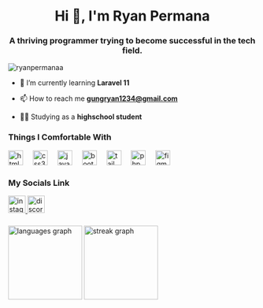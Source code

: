 <h1 align="center">Hi 👋, I'm Ryan Permana</h1>
<h3 align="center">A thriving programmer trying to become successful in the tech field.</h3>

<p align="left"> <img src="https://komarev.com/ghpvc/?username=ryanpermanaa&label=Profile%20views&color=0e75b6&style=flat" alt="ryanpermanaa" /> </p>

- 🌱 I’m currently learning **Laravel 11**

- 📫 How to reach me **gungryan1234@gmail.com**

- 🧑‍🎓 Studying as a **highschool student**

###

<div align="left">
  <h3>Things I Comfortable With</h3>
  
  <img src="https://cdn.jsdelivr.net/gh/devicons/devicon/icons/html5/html5-original.svg" height="30" alt="html5 logo"  />
  <img width="12" />
  <img src="https://cdn.jsdelivr.net/gh/devicons/devicon/icons/css3/css3-original.svg" height="30" alt="css3 logo"  />
  <img width="12" />
  <img src="https://cdn.jsdelivr.net/gh/devicons/devicon/icons/javascript/javascript-original.svg" height="30" alt="javascript logo"  />
  <img width="12" />
  <img src="https://cdn.jsdelivr.net/gh/devicons/devicon/icons/bootstrap/bootstrap-original.svg" height="30" alt="bootstrap logo"  />
  <img width="12" />
  <img src="https://cdn.simpleicons.org/tailwindcss/06B6D4" height="30" alt="tailwindcss logo"  />
  <img width="12" />
  <img src="https://cdn.jsdelivr.net/gh/devicons/devicon/icons/php/php-original.svg" height="30" alt="php logo"  />
  <img width="12" />
  <img src="https://cdn.jsdelivr.net/gh/devicons/devicon/icons/figma/figma-original.svg" height="30" alt="figma logo"  />
</div>

###

<div align="left">
  <h3>My Socials Link</h3>
  
  <a href="https://www.instagram.com/ryanproductions_/" target="_blank">
    <img src="https://img.shields.io/static/v1?message=Instagram&logo=instagram&label=&color=E4405F&logoColor=white&labelColor=&style=for-the-badge" height="35" alt="instagram logo"  />
  </a>
  <a href="https://discordapp.com/users/942218935921688596" target="_blank">
    <img src="https://img.shields.io/static/v1?message=Discord&logo=discord&label=&color=7289DA&logoColor=white&labelColor=&style=for-the-badge" height="35" alt="discord logo"  />
  </a>
</div>

###
###

<div align="left">
  <img src="https://github-readme-stats.vercel.app/api/top-langs?username=ryanpermanaa&locale=en&hide_title=false&layout=compact&card_width=320&langs_count=5&theme=dracula&hide_border=false" height="150" alt="languages graph"  />
  <img src="https://streak-stats.demolab.com?user=ryanpermanaa&locale=en&mode=daily&theme=dracula&hide_border=false&border_radius=5" height="150" alt="streak graph"  />
</div>

###
